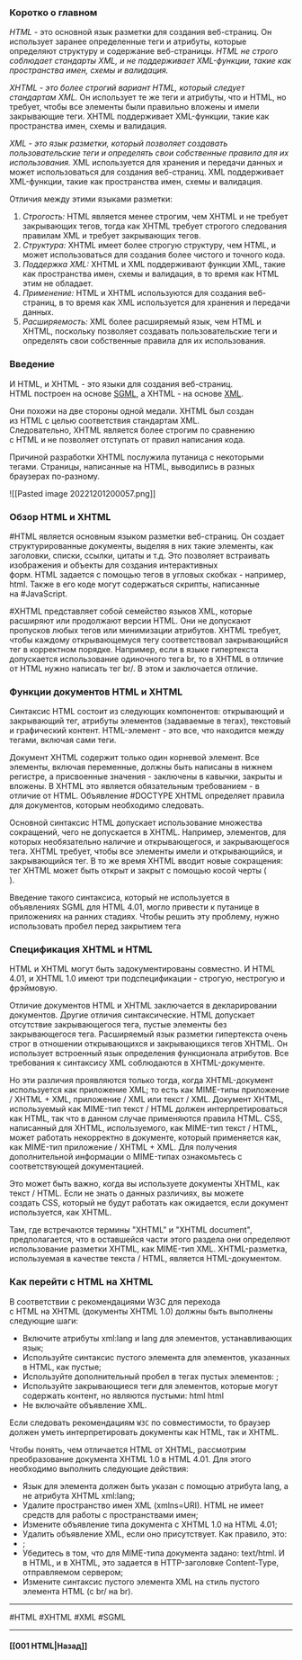 ### Коротко о главном

*HTML* - это основной язык разметки для создания веб-страниц. Он использует заранее определенные теги и атрибуты, которые определяют структуру и содержание веб-страницы. *HTML не строго соблюдает стандарты XML, и не поддерживает XML-функции, такие как пространства имен, схемы и валидация.*

*XHTML - это более строгий вариант HTML, который следует стандартам XML.* Он использует те же теги и атрибуты, что и HTML, но требует, чтобы все элементы были правильно вложены и имели закрывающие теги. XHTML поддерживает XML-функции, такие как пространства имен, схемы и валидация.

*XML - это язык разметки, который позволяет создавать пользовательские теги и определять свои собственные правила для их использования.* XML используется для хранения и передачи данных и может использоваться для создания веб-страниц. XML поддерживает XML-функции, такие как пространства имен, схемы и валидация.

Отличия между этими языками разметки:

1. *Строгость:* HTML является менее строгим, чем XHTML и не требует закрывающих тегов, тогда как XHTML требует строгого следования правилам XML и требует закрывающих тегов.
2. *Структура:* XHTML имеет более строгую структуру, чем HTML, и может использоваться для создания более чистого и точного кода.
3. *Поддержка XML:* XHTML и XML поддерживают функции XML, такие как пространства имен, схемы и валидация, в то время как HTML этим не обладает.
4. *Применение:* HTML и XHTML используются для создания веб-страниц, в то время как XML используется для хранения и передачи данных.
5. *Расширяемость:* XML более расширяемый язык, чем HTML и XHTML, поскольку позволяет создавать пользовательские теги и определять свои собственные правила для их использования.

### Введение

И HTML, и XHTML - это языки для создания веб-страниц. 
HTML построен на основе [SGML](https://ru.wikipedia.org/wiki/SGML), а XHTML - на основе [XML](https://ru.wikipedia.org/wiki/XML). 

Они похожи на две стороны одной медали. XHTML был создан из HTML с целью соответствия стандартам XML. Следовательно, XHTML является более строгим по сравнению с HTML и не позволяет отступать от правил написания кода.

Причиной разработки XHTML послужила путаница с некоторыми тегами. 
Страницы, написанные на HTML, выводились в разных браузерах по-разному.

![[Pasted image 20221201200057.png]]

### Обзор HTML и XHTML

#HTML является основным языком разметки веб-страниц. Он создает структурированные документы, выделяя в них такие элементы, как заголовки, списки, ссылки, цитаты и т.д. Это позволяет встраивать изображения и объекты для создания интерактивных форм. HTML задается с помощью тегов в угловых скобках - например, html. Также в его коде могут содержаться скрипты, написанные на #JavaScript.

#XHTML представляет собой семейство языков XML, которые расширяют или продолжают версии HTML. Они не допускают пропусков любых тегов или минимизации атрибутов. XHTML требует, чтобы каждому открывающемуся тегу соответствовал закрывающийся тег в корректном порядке. Например, если в языке гипертекста допускается использование одиночного тега br, то в XHTML в отличие от HTML нужно написать тег br/. В этом и заключается отличие.

### Функции документов HTML и XHTML

Синтаксис HTML состоит из следующих компонентов: открывающий и закрывающий тег, атрибуты элементов (задаваемые в тегах), текстовый и графический контент. HTML-элемент - это все, что находится между тегами, включая сами теги.

Документ XHTML содержит только один корневой элемент. Все элементы, включая переменные, должны быть написаны в нижнем регистре, а присвоенные значения - заключены в кавычки, закрыты и вложены. В XHTML это является обязательным требованием - в отличие от HTML. 
Объявление #DOCTYPE XHTML определяет правила для документов, которым необходимо следовать.

Основной синтаксис HTML допускает использование множества сокращений, чего не допускается в XHTML. Например, элементов, для которых необязательно наличие и открывающегося, и закрывающегося тега. XHTML требует, чтобы все элементы имели и открывающийся, и закрывающийся тег. В то же время XHTML вводит новые сокращения: тег XHTML может быть открыт и закрыт с помощью косой черты (<br/>).

Введение такого синтаксиса, который не используется в объявлениях SGML для HTML 4.01, могло привести к путанице в приложениях на ранних стадиях. Чтобы решить эту проблему, нужно использовать пробел перед закрытием тега

### Спецификация XHTML и HTML

HTML и XHTML могут быть задокументированы совместно. И HTML 4.01, и XHTML 1.0 имеют три подспецификации - строгую, нестрогую и фрэймовую. 

Отличие документов HTML и XHTML заключается в декларировании документов. 
Другие отличия синтаксические. HTML допускает отсутствие закрывающегося тега, пустые элементы без закрывающегося тега. Расширяемый язык разметки гипертекста очень строг в отношении открывающихся и закрывающихся тегов XHTML. Он использует встроенный язык определения функционала атрибутов. Все требования к синтаксису XML соблюдаются в XHTML-документе.

Но эти различия проявляются только тогда, когда XHTML-документ используется как приложение XML; то есть как MIME-типы приложение / XHTML + XML, приложение / XML или текст / XML. Документ XHTML, используемый как MIME-тип текст / HTML должен интерпретироваться как HTML, так что в данном случае применяются правила HTML. CSS, написанный для XHTML, используемого, как MIME-тип текст / HTML, может работать некорректно в документе, который применяется как, как MIME-тип приложение / XHTML + XML. Для получения дополнительной информации о MIME-типах ознакомьтесь с соответствующей документацией.

Это может быть важно, когда вы используете документы XHTML, как текст / HTML. Если не знать о данных различиях, вы можете создать CSS, который не будут работать как ожидается, если документ используется, как XHTML.

Там, где встречаются термины "XHTML" и "XHTML document", предполагается, что в оставшейся части этого раздела они определяют использование разметки XHTML, как MIME-тип XML. XHTML-разметка, используемая в качестве текста / HTML, является HTML-документом.

### Как перейти с HTML на XHTML

В соответствии с рекомендациями W3C для перехода с HTML на XHTML (документы XHTML 1.0) должны быть выполнены следующие шаги:

-   Включите атрибуты xml:lang и lang для элементов, устанавливающих язык;
-   Используйте синтаксис пустого элемента для элементов, указанных в HTML, как пустые;
-   Используйте дополнительный пробел в тегах пустых элементов: <html />;
-   Используйте закрывающиеся теги для элементов, которые могут содержать контент, но являются пустыми: html html
- Не включайте объявление XML.

Если следовать рекомендациям `W3C` по совместимости, то браузер должен уметь интерпретировать документы как HTML, так и XHTML.

Чтобы понять, чем отличается HTML от XHTML, рассмотрим преобразование документа XHTML 1.0 в HTML 4.01. Для этого необходимо выполнить следующие действия:

-   Язык для элемента должен быть указан с помощью атрибута lang, а не атрибута XHTML xml:lang;
-   Удалите пространство имен XML (xmlns=URI). HTML не имеет средств для работы с пространствами имен;
-   Измените объявление типа документа с XHTML 1.0 на HTML 4.01;
-   Удалить объявление XML, если оно присутствует. Как правило, это: 
- <?xml version="1.0" encoding="utf-8"?>;
-   Убедитесь в том, что для MIME-типа документа задано: text/html. И в HTML, и в XHTML, это задается в HTTP-заголовке Content-Type, отправляемом сервером;
-   Измените синтаксис пустого элемента XML на стиль пустого элемента HTML (с br/ на br).

___
#HTML #XHTML #XML #SGML 

___

#### [[001 HTML|Назад]]